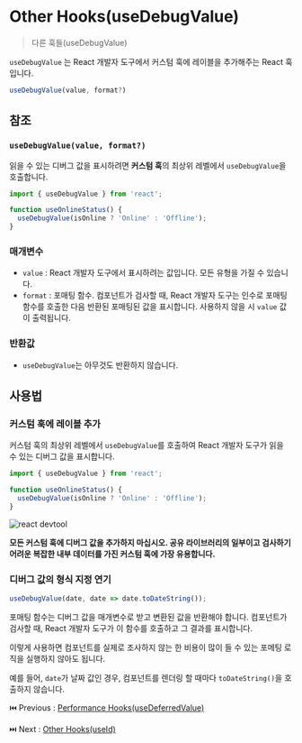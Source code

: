 # Other Hooks(useDebugValue)

> 다른 훅들(useDebugValue)

`useDebugValue` 는 React 개발자 도구에서 커스텀 훅에 레이블을 추가해주는 React 훅입니다.

```typescript
useDebugValue(value, format?)
```

## 참조

### **`useDebugValue(value, format?)`**

읽을 수 있는 디버그 값을 표시하려면 **커스텀 훅**의 최상위 레벨에서 `useDebugValue`을 호출합니다.

```typescript
import { useDebugValue } from 'react';

function useOnlineStatus() {
  useDebugValue(isOnline ? 'Online' : 'Offline');
}
```

### 매개변수

- `value` : React 개발자 도구에서 표시하려는 값입니다. 모든 유형을 가질 수 있습니다.
- `format` : 포매팅 함수. 컴포넌트가 검사할 때, React 개발자 도구는 인수로 포매팅 함수를 호출한 다음 반환된 포매팅된 값을 표시합니다. 사용하지 않을 시 `value` 값이 출력됩니다.

### 반환값

- `useDebugValue`는 아무것도 반환하지 않습니다.

## 사용법

### **커스텀 훅에 레이블 추가**

커스텀 훅의 최상위 레벨에서 `useDebugValue`를 호출하여 React 개발자 도구가 읽을 수 있는 디버그 값을 표시합니다.

```typescript
import { useDebugValue } from 'react';

function useOnlineStatus() {
  useDebugValue(isOnline ? 'Online' : 'Offline');
}
```

![react devtool](https://github.com/codingjwp/mindpalace/assets/113403155/961ecf72-1e39-4663-b211-37dd48cd0687)


**모든 커스텀 훅에 디버그 값을 추가하지 마십시오. 공유 라이브러리의 일부이고 검사하기 어려운 복잡한 내부 데이터를 가진 커스텀 훅에 가장 유용합니다.**

### **디버그 값의 형식 지정 연기**

```typescript
useDebugValue(date, date => date.toDateString());
```

포매팅 함수는 디버그 값을 매개변수로 받고 변환된 값을 반환해야 합니다. 컴포넌트가 검사할 때, React 개발자 도구가 이 함수를 호출하고 그 결과를 표시합니다.

이렇게 사용하면 컴포넌트를 실제로 조사하지 않는 한 비용이 많이 들 수 있는 포메팅 로직을 실행하지 않아도 됩니다.

예를 들어, `date`가 날짜 값인 경우, 컴포넌트를 렌더링 할 때마다 `toDateString()`을 호출하지 않습니다.

⏮️ Previous : [Performance Hooks(useDeferredValue)](./012-Performance%20Hooks(useDeferredValue).md)

⏭️ Next : [Other Hooks(useId)](./014-Other%20Hooks(useId).md)
